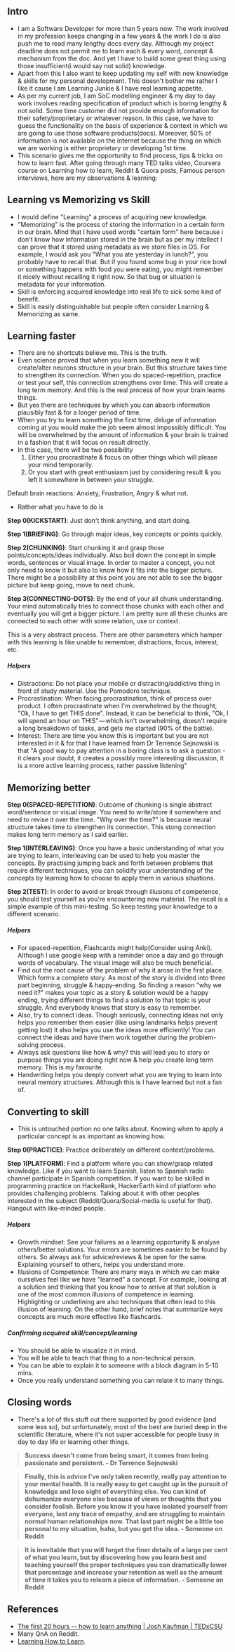## Intro
- I am a Software Developer for more than 5 years now. The work involved in my profession keeps changing in a few years & the work I do is also push me to read many lengthy docs every day. Although my project deadline does not permit me to learn each & every word, concept & mechanism from the doc. And yet I have to build some great thing using those insufficient(i would say not solid) knowledge.
- Apart from this I also want to keep updating my self with new knowledge & skills for my personal development. This doesn't bother me rather I like it cause I am Learning Junkie & I have real learning appetite.
- As per my current job, I am SoC modelling engineer & my day to day work involves reading specification of product which is boring lengthy & not solid. Some time customer did not provide enough information for their safety/proprietary or whatever reason. In this case, we have to guess the functionality on the basis of experience & context in which we are going to use those software products(docs). Moreover, 50% of information is not available on the internet because the thing on which we are working is either proprietary or developing 1st time.
- This scenario gives me the opportunity to find process, tips & tricks on how to learn fast. After going through many TED talks video, Coursera course on Learning how to learn, Reddit & Quora posts, Famous person interviews, here are my observations & learning:

## Learning vs Memorizing vs Skill
- I would define "Learning" a process of acquiring new knowledge.
- "Memorizing" is the process of storing the information in a certain form in our brain. Mind that I have used words "certain form" here because i don't know how information stored in the brain but as per my intellect I can prove that it stored using metadata as we store files in OS. For example, I would ask you "What you ate yesterday in lunch?", you probably have to recall that. But if you found some bug in your rice bowl or something happens with food you were eating, you might remember it nicely without recalling it right now. So that bug or situation is metadata for your information.
- Skill is enforcing acquired knowledge into real life to sick some kind of benefit. 
- Skill is easily distinguishable but people often consider Learning & Memorizing as same.


## Learning faster
- There are no shortcuts believe me. This is the truth.
- Even science proved that when you learn something new it will create/alter neurons structure in your brain. But this structure takes time to strengthen its connection. When you do spaced-repetition, practice or test your self, this connection strengthens over time. This will create a long term memory. And this is the real process of how your brain learns things.
- But yes there are techniques by which you can absorb information plausibly fast & for a longer period of time.
- When you try to learn something the first time, deluge of information coming at you would make the job seem almost impossibly difficult. You will be overwhelmed by the amount of information & your brain is trained in a fashion that it will focus on result directly. 
- In this case, there will be two possibility
  1. Either you procrastinate & focus on other things which will please your mind temporarily.
  2. Or you start with great enthusiasm just by considering result & you left it somewhere in between your struggle.

Default brain reactions: Anxiety, Frustration, Angry & what not.

- Rather what you have to do is 

**Step 0(KICKSTART)**: Just don't think anything, and start doing.

**Step 1(BRIEFING)**: Go through major ideas, key concepts or points quickly. 

**Step 2(CHUNKING)**: Start chunking it and grasp those points/concepts/ideas individually. Also boil down the concept in simple words, sentences or visual image. In order to master a concept, you not only need to know it but also to know how it fits into the bigger picture. There might be a possibility at this point you are not able to see the bigger picture but keep going, move to next chunk.

**Step 3(CONNECTING-DOTS)**: By the end of your all chunk understanding. Your mind automatically tries to connect those chunks with each other and eventually you will get a bigger picture. I am pretty sure all these chunks are connected to each other with some relation, use or context.

This is a very abstract process. There are other parameters which hamper with this learning is like unable to remember, distractions, focus, interest, etc. 

##### Helpers
- Distractions: Do not place your mobile or distracting/addictive thing in front of study material. Use the Pomodoro technique. 
- Procrastination: When facing procrastination, think of process over product. I often procrastinate when I'm overwhelmed by the thought, "Ok, I have to get THIS done". Instead, it can be beneficial to think, "Ok, I will spend an hour on THIS" — which isn't overwhelming, doesn't require a long breakdown of tasks, and gets me started (90% of the battle).
- Interest: There are time you know this is important but you are not interested in it &  for that I have learned from Dr Terrence Sejnowski is that "A good way to pay attention in a boring class is to ask a question - it clears your doubt, it creates a possibly more interesting discussion, it is a more active learning process, rather passive listening"

## Memorizing better

**Step 0(SPACED-REPETITION)**: Outcome of chunking is single abstract word/sentence or visual image. You need to write/store it somewhere and need to revise it over the time. "Why over the time?" is because neural structure takes time to strengthen its connection. This stong connection makes long term memory as I said earlier.

**Step 1(INTERLEAVING)**: Once you have a basic understanding of what you are trying to learn, interleaving can be used to help you master the concepts. By practising jumping back and forth between problems that require different techniques, you can solidify your understanding of the concepts by learning how to choose to apply them in various situations. 

**Step 2(TEST)**: In order to avoid or break through illusions of competence, you should test yourself as you're encountering new material. The recall is a simple example of this mini-testing. So keep testing your knowledge to a different scenario.

##### Helpers
- For spaced-repetition, Flashcards might help(Consider using Anki). Although I use google keep with a reminder once a day and go through words of vocabulary. The visual image will also be much beneficial. 
- Find out the root cause of the problem of why it arose in the first place. Which forms a complete story. As most of the story is divided into three part beginning, struggle & happy-ending. So finding a reason "why we need it?" makes your topic as a story & solution would be a happy ending, trying different things to find a solution to that topic is your struggle. And everybody knows that story is easy to remember.
- Also, try to connect ideas. Though seriously, connecting ideas not only helps you remember them easier (like using landmarks helps prevent getting lost) it also helps you use the ideas more efficiently! You can connect the ideas and have them work together during the problem-solving process.
- Always ask questions like how & why? this will lead you to story or purpose things you are doing right now & help you create long term memory. This is my favourite.
- Handwriting helps you deeply convert what you are trying to learn into neural memory structures. Although this is I have learned but not a fan of.




## Converting to skill
- This is untouched portion no one talks about. Knowing when to apply a particular concept is as important as knowing how.

**Step 0(PRACTICE)**: Practice deliberately on different context/problems.

**Step 1(PLATFORM)**: Find a platform where you can show/grasp related knowledge. Like if you want to learn Spanish, listen to Spanish radio channel participate in Spanish competition. If you want to be skilled in programming practice on HackeRank, HackerEarth kind of platform who provides challenging problems. Talking about it with other peoples interested in the subject (Reddit/Quora/Social-media is useful for that). Hangout with like-minded people.

##### Helpers
- Growth mindset: See your failures as a learning opportunity & analyse others/better solutions. Your errors are sometimes easier to be found by others. So always ask for advice/reviews & be open for the same. Explaining yourself to others, helps you understand more. 
- Illusions of Competence: There are many ways in which we can make ourselves feel like we have "learned" a concept. For example, looking at a solution and thinking that you know how to arrive at that solution is one of the most common illusions of competence in learning. Highlighting or underlining are also techniques that often lead to this illusion of learning. On the other hand, brief notes that summarize keys concepts are much more effective like flashcards. 

##### Confirming acquired skill/concept/learning
- You should be able to visualize it in mind.
- You will be able to teach that thing to a non-technical person.
- You can be able to explain it to someone with a block diagram in 5-10 mins.
- Once you really understand something you can relate it to many things.

## Closing words
- There's a lot of this stuff out there supported by good evidence (and some less so), but unfortunately, most of the best are buried deep in the scientific literature, where it's not super accessible for people busy in day to day life or learning other things.

> **Success doesn't come from being smart, it comes from being passionate and persistent. - Dr Terrence Sejnowski**

> **Finally, this is advice I've only taken recently, really pay attention to your mental health. It is really easy to get caught up in the pursuit of knowledge and lose sight of everything else. You can kind of dehumanize everyone else because of views or thoughts that you consider foolish. Before you know it you have isolated yourself from everyone, lost any trace of empathy, and are struggling to maintain normal human relationships now. That last part might be a little too personal to my situation, haha, but you get the idea. - Someone on Reddit**

> **It is inevitable that you will forget the finer details of a large per cent of what you learn, but by discovering how you learn best and teaching yourself the proper techniques you can dramatically lower that percentage and increase your retention as well as the amount of time it takes you to relearn a piece of information. - Someone on Reddit**

## References
- [The first 20 hours -- how to learn anything | Josh Kaufman | TEDxCSU](https://www.youtube.com/watch?v=5MgBikgcWnY&index=4&list=WL)
- Many QnA on Reddit.
- [Learning How to Learn](https://www.coursera.org/learn/learning-how-to-learn).

